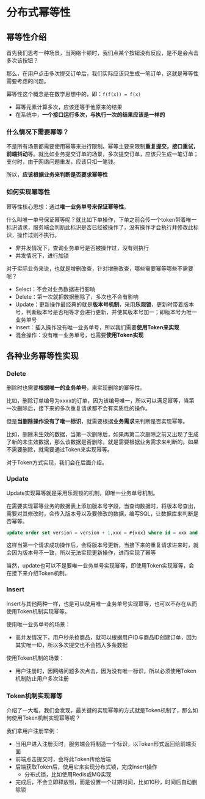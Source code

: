 # 分布式幂等性

## 幂等性介绍

首先我们思考一种场景，当网络卡顿时，我们点某个按钮没有反应，是不是会点击多次该按钮？

那么，在用户点击多次提交订单后，我们实际应该只生成一笔订单，这就是幂等性需要考虑的问题。

幂等性这个概念是在数学思想中的，即：`f(f(x)) = f(x)`

- 幂等元素计算多次，应该还等于他原来的结果
- 在系统中，**一个接口运行多次，与执行一次的结果应该是一样的**

### 什么情况下需要幂等？

不是所有场景都需要使用幂等来进行限制。幂等主要来限制**重复提交，接口重试，前端抖动**等。就比如业务提交订单的场景，多次提交订单，应该只生成一笔订单；支付时，由于网络问题重发，应该只扣一笔钱。

所以，**应该根据业务来判断是否要求幂等性**

### 如何实现幂等性

幂等性核心思想：通过**唯一业务单号来保证幂等性**。

什么叫唯一单号保证幂等呢？就比如下单操作，下单之前会传一个token带着唯一标识请求，服务端会判断此标识是否已经被操作了，没有操作才会执行并修改此标识，操作过则不执行。

- 非并发情况下，查询业务单号是否被操作过，没有则执行
- 并发情况下，进行加锁

对于实际业务来说，也就是增删改查，针对增删改查，哪些需要幂等哪些不需要呢？

- Select：不会对业务数据进行影响
- Delete：第一次就把数据删除了，多次也不会有影响
- Update：更新操作最经典的就是**版本号机制**，采用**乐观锁**，更新时带着版本号，判断版本号是否相等才会进行更新，并使其版本号加一；即版本号为唯一业务单号
- Insert：插入操作没有唯一业务单号，所以我们需要**使用Token来实现**
- 混合操作：没有唯一业务单号，也需要**使用Token实现**

## 各种业务幂等性实现

### Delete

删除时也需要**根据唯一的业务单号**，来实现删除的幂等性。

比如，删除订单编号为xxxx的订单，因为该编号唯一，所以可以满足幂等，当第一次删除后，接下来的多次重复请求都不会有实质性的操作。

但是**当删除操作没有了唯一标识**，就需要根据**业务需求**来判断是否实现幂等。

比如，删除未生效的数据，当第一次删除后，如果再第二次删除之前又出现了生成了新的未生效数据，那么该数据是否删除，就是需要根据业务需求来判断的。如果不需要删除，就需要通过Token来实现幂等。

对于Token方式实现，我们会在后面介绍。

### Update

Update实现幂等就是采用乐观锁的机制，即唯一业务单号机制。

在需要实现幂等业务的数据表上添加版本号字段，当查询数据时，将版本号查出，需要对其修改时，会传入版本号以及要修改的数据，编写SQL，让数据库来判断是否幂等。

```sql
update order set version = version + 1,xxx = #{xxx} where id = xxx and version = #{version}
```

这样当第一个请求成功操作后，会将版本号更新，当接下来的重复请求进来时，就会因为版本号不一致，所以无法实现更新操作，进而实现了幂等

当然，update也可以不是要唯一业务单号实现幂等，即使用Token实现幂等，会在接下来介绍Token机制。

### Insert

Insert与其他两种一样，也是可以使用唯一业务单号实现幂等，也可以不存在从而使用Token机制实现幂等。

使用唯一业务单号的场景：

- 高并发情况下，用户秒杀抢商品，就可以根据用户ID与商品ID创建订单，因为其实唯一ID，所以多次提交也不会插入多条数据

使用Token机制的场景：

- 用户注册时，因网络问题多次点击，因为没有唯一标识，所以必须使用Token机制防止用户多次注册

### Token机制实现幂等

介绍了一大堆，我们会发现，最关键的实现幂等的方式就是Token机制了，那么如何使用Token机制实现幂等呢？

我们拿用户注册举例：

- 当用户进入注册页时，服务端会将制造一个标识，以Token形式返回给前端页面
- 前端点击提交时，会将此Token传给后端
- 后端获取Token后，使用它来实现分布式锁，完成Insert操作
  - 分布式锁，比如使用Redis或MQ实现
- 完成后，不会立即释放锁，而是设置一个过期时间，比如10秒，时间后自动删除锁

